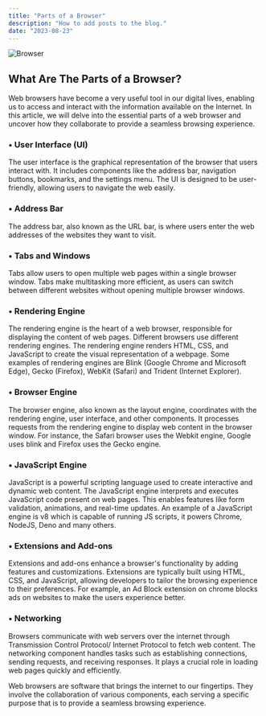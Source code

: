 ```yaml
---
title: "Parts of a Browser"
description: "How to add posts to the blog."
date: "2023-08-23"
---
```


![Browser](https://media.dev.to/cdn-cgi/image/width=1000,height=420,fit=cover,gravity=auto,format=auto/https%3A%2F%2Fdev-to-uploads.s3.amazonaws.com%2Fuploads%2Farticles%2Fs5ql2vk2pai10b3uypfb.png)

## What Are The Parts of a Browser?

Web browsers have become a very useful tool in our digital lives, enabling us to access and interact with the information available on the Internet. In this article, we will delve into the essential parts of a web browser and uncover how they collaborate to provide a seamless browsing experience.

### • User Interface (UI)

The user interface is the graphical representation of the browser that users interact with. It includes components like the address bar, navigation buttons, bookmarks, and the settings menu. The UI is designed to be user-friendly, allowing users to navigate the web easily.

### • Address Bar

The address bar, also known as the URL bar, is where users enter the web addresses of the websites they want to visit.

### • Tabs and Windows

Tabs allow users to open multiple web pages within a single browser window. Tabs make multitasking more efficient, as users can switch between different websites without opening multiple browser windows.

### • Rendering Engine

The rendering engine is the heart of a web browser, responsible for displaying the content of web pages. Different browsers use different rendering engines. The rendering engine renders HTML, CSS, and JavaScript to create the visual representation of a webpage. Some examples of rendering engines are Blink (Google Chrome and Microsoft Edge), Gecko (Firefox), WebKit (Safari) and Trident (Internet Explorer).

### • Browser Engine

The browser engine, also known as the layout engine, coordinates with the rendering engine, user interface, and other components. It processes requests from the rendering engine to display web content in the browser window. For instance, the Safari browser uses the Webkit engine, Google uses blink and Firefox uses the Gecko engine.

### • JavaScript Engine

JavaScript is a powerful scripting language used to create interactive and dynamic web content. The JavaScript engine interprets and executes JavaScript code present on web pages. This enables features like form validation, animations, and real-time updates. An example of a JavaScript engine is v8 which is capable of running JS scripts, it powers Chrome, NodeJS, Deno and many others.

### • Extensions and Add-ons

Extensions and add-ons enhance a browser's functionality by adding features and customizations. Extensions are typically built using HTML, CSS, and JavaScript, allowing developers to tailor the browsing experience to their preferences. For example, an Ad Block extension on chrome blocks ads on websites to make the users experience better.

### • Networking

Browsers communicate with web servers over the internet through Transmission Control Protocol/ Internet Protocol to fetch web content. The networking component handles tasks such as establishing connections, sending requests, and receiving responses. It plays a crucial role in loading web pages quickly and efficiently.

Web browsers are software that brings the internet to our fingertips. They involve the collaboration of various components, each serving a specific purpose that is to provide a seamless browsing experience.
